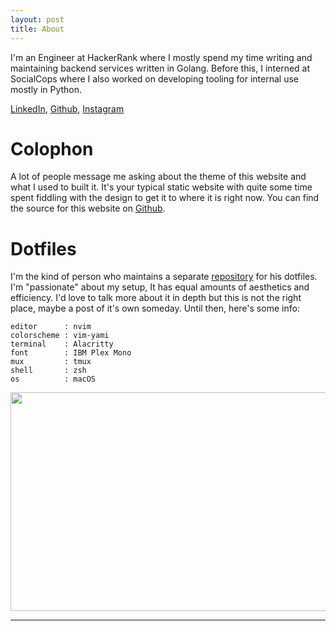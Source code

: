 ```yaml
---
layout: post
title: About
---
```


I'm an Engineer at HackerRank where I mostly spend my time writing and maintaining backend services written in Golang. Before this, I interned at SocialCops where I also worked on developing tooling for internal use mostly in Python.

[LinkedIn](https://linkedin.com/in/danishprakash), [Github](https://github.com/danishprakash), [Instagram](https://instagram.com/danishprakash)


# Colophon
A lot of people message me asking about the theme of this website and what I used to built it. It's your typical static website with quite some time spent fiddling with the design to get it to where it is right now. You can find the source for this website on [Github](https://github.com/danishprakash/danishprakash.github.io).

# Dotfiles
I'm the kind of person who maintains a separate [repository](https://github.com/danishprakash/dotfiles) for his dotfiles. I'm "passionate" about my setup, It has equal amounts of aesthetics and efficiency. I'd love to talk more about it in depth but this is not the right place, maybe a post of it's own someday. Until then, here's some info:

```text
editor      : nvim
colorscheme : vim-yami
terminal    : Alacritty
font        : IBM Plex Mono
mux         : tmux
shell       : zsh
os          : macOS
```

<img src="https://imgur.com/SehOajN.png" height="350" width="550">

---
